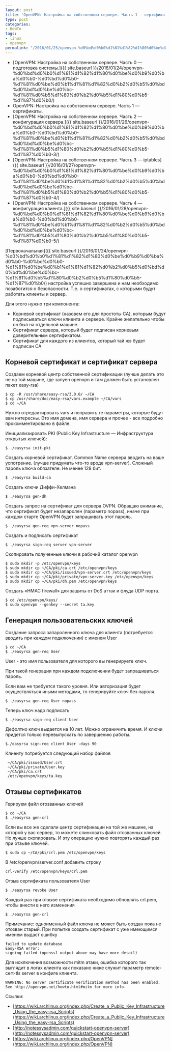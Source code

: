 ```yaml
---
layout: post
title: 'OpenVPN: Настройка на собственном сервере. Часть 1 — сертификаты.'
type: post
categories:
- HowTo
tags:
- linux
- openvpn
permalink: "/2016/01/25/openvpn-%d0%bd%d0%b0%d1%81%d1%82%d1%80%d0%be%d0%b9%d0%ba%d0%b0-%d0%bd%d0%b0-%d1%81%d0%be%d0%b1%d1%81%d1%82%d0%b2%d0%b5%d0%bd%d0%bd%d0%be%d0%bc-%d1%81%d0%b5%d1%80%d0%b2%d0%b5%d1%80%d0%b5-%d1%87%d0%b0-2/"
---
```

 

- [OpenVPN: Настройка на собственном сервере. Часть 0 — подготовка системы.]({{ site.baseurl }}/2016/01/24/openvpn-%d0%bd%d0%b0%d1%81%d1%82%d1%80%d0%be%d0%b9%d0%ba%d0%b0-%d0%bd%d0%b0-%d1%81%d0%be%d0%b1%d1%81%d1%82%d0%b2%d0%b5%d0%bd%d0%bd%d0%be%d0%bc-%d1%81%d0%b5%d1%80%d0%b2%d0%b5%d1%80%d0%b5-%d1%87%d0%b0/)
- OpenVPN: Настройка на собственном сервере. Часть 1 — сертификаты.
- [OpenVPN: Настройка на собственном сервере. Часть 2 — конфигурация сервера.]({{ site.baseurl }}/2016/01/26/openvpn-%d0%bd%d0%b0%d1%81%d1%82%d1%80%d0%be%d0%b9%d0%ba%d0%b0-%d0%bd%d0%b0-%d1%81%d0%be%d0%b1%d1%81%d1%82%d0%b2%d0%b5%d0%bd%d0%bd%d0%be%d0%bc-%d1%81%d0%b5%d1%80%d0%b2%d0%b5%d1%80%d0%b5-%d1%87%d0%b0-3/)
- [OpenVPN: Настройка на собственном сервере. Часть 3 — iptables]({{ site.baseurl }}/2016/01/27/openvpn-%d0%bd%d0%b0%d1%81%d1%82%d1%80%d0%be%d0%b9%d0%ba%d0%b0-%d0%bd%d0%b0-%d1%81%d0%be%d0%b1%d1%81%d1%82%d0%b2%d0%b5%d0%bd%d0%bd%d0%be%d0%bc-%d1%81%d0%b5%d1%80%d0%b2%d0%b5%d1%80%d0%b5-%d1%87%d0%b0-4/)
- [OpenVPN: Настройка на собственном сервере. Часть 4 — конфигурация клиента.]({{ site.baseurl }}/2016/01/28/openvpn-%d0%bd%d0%b0%d1%81%d1%82%d1%80%d0%be%d0%b9%d0%ba%d0%b0-%d0%bd%d0%b0-%d1%81%d0%be%d0%b1%d1%81%d1%82%d0%b2%d0%b5%d0%bd%d0%bd%d0%be%d0%bc-%d1%81%d0%b5%d1%80%d0%b2%d0%b5%d1%80%d0%b5-%d1%87%d0%b0-5/)

 

[Первоначальная]({{ site.baseurl }}/2016/01/24/openvpn-%d0%bd%d0%b0%d1%81%d1%82%d1%80%d0%be%d0%b9%d0%ba%d0%b0-%d0%bd%d0%b0-%d1%81%d0%be%d0%b1%d1%81%d1%82%d0%b2%d0%b5%d0%bd%d0%bd%d0%be%d0%bc-%d1%81%d0%b5%d1%80%d0%b2%d0%b5%d1%80%d0%b5-%d1%87%d0%b0/) настройка успешно завершена и нам необходимо позаботится о безопасности. Т.е. о сертификатах, с которыми будут работать клиенты и сервер.

Для этого нужно три компонента:

- Корневой сертификат (назовем его для простоты CA), которым будут подписываться ключи клиента и сервере. Крайне желательно чтобы он был на отдельной машине.
- Сертификат сервера, который будет подписан корневым доверительным сертификатом.
- Сертификат для каждого из клиентов, который тай жэ будет подписан CA

## Корневой сертификат и сертификат сервера

Создаем корневой центр собственной сертификации (лучше делать это не на той машине, где запуен openvpn и там должен быть установлен пакет easy-rsa)

```
$ cp -R /usr/share/easy-rsa/3.0.0/ ~/CA  
$ cp /usr/share/doc/easy-rsa/vars.example ~/CA/vars  
$ cd ~/CA
```

Нужно отредактировать vars и поправить те параметры, которые будут вам интересны. Это имя домена, имя сервера и прочее - все подробно прокомментировано в файле.

Инициализировать PKI (Public Key Infrastructure — Инфраструктура открытых ключей):

```
$ ./easyrsa init-pki
```

Создать корневой сертификат. Common Name сервера вводить на ваше успотрение. (лучше придумать что-то вроде vpn-server). Сложный пароль ключа обязателе. Не менее 128 бит.

```
$ ./easyrsa build-ca
```

Создать ключи Диффи-Хелмана

```
$ ./easyrsa gen-dh
```

Создать запрос на сертификат для сервера OVPN. Обращаю внимание, что сертификат будет незапаролен (параметр nopass), иначе при каждом старте OpenVPN будет запрашивать этот пароль.

```
$ ./easyrsa gen-req vpn-server nopass
```

Создать и подписать сертификат

```
$ ./easyrsa sign-req server vpn-server
```

Скопировать полученные ключи в рабочий каталог openvpn

```
$ sudo mkdir -p /etc/openvpn/keys  
$ sudo mkdir cp ~/CA/pki/ca.crt /etc/openvpn/keys  
$ sudo mkdir cp ~/CA/pki/issued/vpn-server.crt /etc/openvpn/keys  
$ sudo mkdir cp ~/CA/pki/private/vpn-server.key /etc/openvpn/keys  
$ sudo mkdir cp ~/CA/pki/dh.pem /etc/openvpn/keys
```

Создать «HMAC firewall» для защиты от DoS аттак и флуда UDP порта.

```
$ cd /etc/openvpn/keys/  
$ sudo openvpn --genkey --secret ta.key
```

## Генерация пользовательских ключей

Создание запроса запароленного ключа для клиента (потребуется вводить при каждом подключении) с именем User

```
$ cd ~/CA  
$ ./easyrsa gen-req User
```

User - это имя пользователя для которого вы генерируете ключ.

При такой генерации при каждом подключении будет запрашиваться пароль.

Если вам не требуется такого уровня. Или авторизация будет осуществляться иными методами, то генерируйте ключ без пароля.

```
$ ./easyrsa gen-req User nopass
```

Теперь ключ надо подписать

```
$ ./easyrsa sign-req client User
```

Дефолтно ключ выдается на 10 лет. Можно ограничить время. И ключи придется только перевыпускать по завершению работы.

```
$./easyrsa sign-req client User -days 90
```

Клиенту потребуется следующий набор файлов

```
 ~/CA/pki/issued/User.crt  
 ~/CA/pki/private/User.key  
 ~/CA/pki/ca.crt  
 /etc/openvpn/keys/ta.key
```

## Отзывы сертификатов

Герируем файл отозванных ключей

```
$ cd ~/CA  
$ ./easyrsa gen-crl
```

Если вы все же сделали центр сертификации на той же машине, на которой у вас сервер, то можете слинковать файл отозванных ключей. Но лучше скопировать. И эту операцию нужно повторять каждый раз при отзыве ключей.

```
$ sudo cp ~/CA/pki/crl.pem /etc/openvpn/keys
```

В /etc/openvpn/server.conf добавить строку

```
crl-verify /etc/openvpn/keys/crl.pem
```

Отзыв сертификата пользователя User

```
$ ./easyrsa revoke User
```

Каждый раз при отзыве сертификата необходимо обновлять crl.pem, чтобы внести в него изменения

```
$ ./easyrsa gen-crl
```

Примечание: одноименный файл ключа не может быть создан пока не отозван старый. При попытке создать сертификат с уже имеющимся именем выдаст ошибку

```
failed to update database  
Easy-RSA error:  
signing failed (openssl output above may have more detail)
```

Для исключения возможности mitm атаки, ошибка которого так выглядит в логах клиента как показано ниже служит параметр remote-cert-tls server в конфиге клиента.

```
WARNING: No server certificate verification method has been enabled. See http://openvpn.net/howto.html#mitm for more info.
```

Ссылки:

- [https://wiki.archlinux.org/index.php/Create_a_Public_Key_Infrastructure_Using_the_easy-rsa_Scripts](https://wiki.archlinux.org/index.php/Create_a_Public_Key_Infrastructure_Using_the_easy-rsa_Scripts)
- [http://notessysadmin.com/quickstart-openvpn-server](http://notessysadmin.com/quickstart-openvpn-server)
- [https://wiki.archlinux.org/index.php/OpenVPN](https://wiki.archlinux.org/index.php/OpenVPN)
